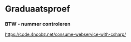 # Graduaatsproef

### BTW - nummer controleren
https://code.4noobz.net/consume-webservice-with-csharp/
